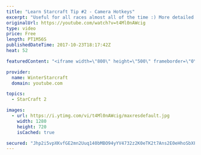 ```yaml
---
title: "Learn Starcraft Tip #2 - Camera Hotkeys"
excerpt: "Useful for all races almost all of the time :) More detailed guides/tutorials under the learn to play starcraft playlist."
originalUrl: https://youtube.com/watch?v=t4Ml0nAWcig
type: video
price: Free
length: PT1M56S
publishedDateTime: 2017-10-23T18:17:42Z
heat: 52

featuredContent: "<iframe width=\"800\" height=\"500\" frameborder=\"0\" src=\"https://www.youtube.com/embed/t4Ml0nAWcig\" allow=\"accelerometer; autoplay; encrypted-media; gyroscope; picture-in-picture\" allowfullscreen></iframe>"

provider:
  name: WinterStarcraft
  domain: youtube.com

topics:
  - StarCraft 2

images:
  - url: https://i.ytimg.com/vi/t4Ml0nAWcig/maxresdefault.jpg
    width: 1280
    height: 720
    isCached: true

secured: "Jhp2i5vpXKvfGE2mn2Uuq140bMBO94yYV4732z2K0eTK2t7Ans2E0eHhoSbXFAU3yykcjd/Q6GFPuims/AD6NW0BB/3JpSForr8Xi3fNVfD4e+m6CrA5Q5+jT2/nnBrItrZYjqk1o0MZOl0gztYb0LpM9Nj92PfpvKJ01Q7PoMpY0L/pdJ8vbhvWOypSqmYWHN7ADZ2iXMP3HT9z3oHwuXWuM5g4rKUs46OWkO3ufS1iTHnETutcWkT2zlQ/Vq/YRH/lTV9WKL5mTZTzm7vnUwan0wym71VJ3y1JrqXc0UZ+pbREDjPGM1V4yGodKbVzfuk7PapppSMaFrBgPW+qQzNPZvhqBvNOlAt4HB6/+1XKQOl00TZtOfuvAYcV6DzJ38groe+wkX0dbg80StGBT1a/XJvv58QAz8mtm7Df5rk=;aYz6JGRdQhPFdMHNPk39Hw=="
---
```



